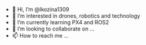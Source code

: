 - 👋 Hi, I’m @lkozina1309
- 👀 I’m interested in drones, robotics and technology
- 🌱 I’m currently learning PX4 and ROS2
- 💞️ I’m looking to collaborate on ...
- 📫 How to reach me ...

<!---
lkozina1309/lkozina1309 is a ✨ special ✨ repository because its `README.md` (this file) appears on your GitHub profile.
You can click the Preview link to take a look at your changes.
--->
